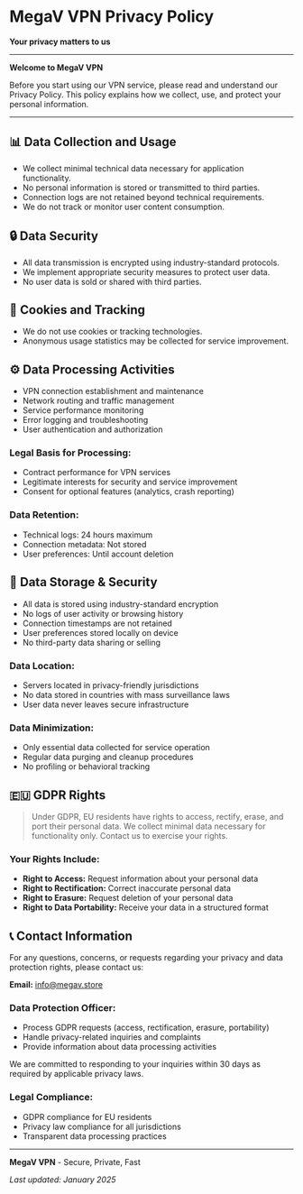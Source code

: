 # MegaV VPN Privacy Policy

**Your privacy matters to us**

---

**Welcome to MegaV VPN**

Before you start using our VPN service, please read and understand our Privacy Policy. This policy explains how we collect, use, and protect your personal information.

---

## 📊 Data Collection and Usage

- We collect minimal technical data necessary for application functionality.
- No personal information is stored or transmitted to third parties.
- Connection logs are not retained beyond technical requirements.
- We do not track or monitor user content consumption.

## 🔒 Data Security

- All data transmission is encrypted using industry-standard protocols.
- We implement appropriate security measures to protect user data.
- No user data is sold or shared with third parties.

## 🍪 Cookies and Tracking

- We do not use cookies or tracking technologies.
- Anonymous usage statistics may be collected for service improvement.

## ⚙️ Data Processing Activities

- VPN connection establishment and maintenance
- Network routing and traffic management
- Service performance monitoring
- Error logging and troubleshooting
- User authentication and authorization

### Legal Basis for Processing:
- Contract performance for VPN services
- Legitimate interests for security and service improvement
- Consent for optional features (analytics, crash reporting)

### Data Retention:
- Technical logs: 24 hours maximum
- Connection metadata: Not stored
- User preferences: Until account deletion

## 💾 Data Storage & Security

- All data is stored using industry-standard encryption
- No logs of user activity or browsing history
- Connection timestamps are not retained
- User preferences stored locally on device
- No third-party data sharing or selling

### Data Location:
- Servers located in privacy-friendly jurisdictions
- No data stored in countries with mass surveillance laws
- User data never leaves secure infrastructure

### Data Minimization:
- Only essential data collected for service operation
- Regular data purging and cleanup procedures
- No profiling or behavioral tracking

## 🇪🇺 GDPR Rights

> Under GDPR, EU residents have rights to access, rectify, erase, and port their personal data. We collect minimal data necessary for functionality only. Contact us to exercise your rights.

### Your Rights Include:
- **Right to Access:** Request information about your personal data
- **Right to Rectification:** Correct inaccurate personal data
- **Right to Erasure:** Request deletion of your personal data
- **Right to Data Portability:** Receive your data in a structured format

## 📞 Contact Information

For any questions, concerns, or requests regarding your privacy and data protection rights, please contact us:

**Email:** info@megav.store

### Data Protection Officer:
- Process GDPR requests (access, rectification, erasure, portability)
- Handle privacy-related inquiries and complaints
- Provide information about data processing activities

We are committed to responding to your inquiries within 30 days as required by applicable privacy laws.

### Legal Compliance:
- GDPR compliance for EU residents
- Privacy law compliance for all jurisdictions
- Transparent data processing practices

---

**MegaV VPN** - Secure, Private, Fast

*Last updated: January 2025*